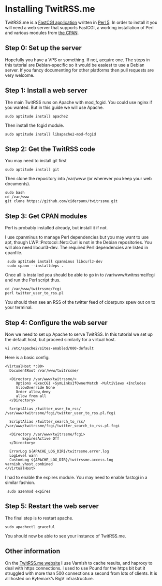 Installing TwitRSS.me
=====================

TwitRSS.me is a [FastCGI application](https://en.wikipedia.org/wiki/FastCGI) written in [Perl 5](https://www.perl.org). In order to install it you will need a web server that supports FastCGI, a working installation of Perl and various modules from [the CPAN](http://cpan.org).

Step 0: Set up the server
-------------------------

Hopefully you have  a VPS or something. If not, acquire one. The steps in this tutorial are Debian-specific so it would be easiest to use a Debian server. If you fancy documenting for other platforms then pull requests are very welcome.

Step 1: Install a web server
----------------------------

The main TwitRSS runs on Apache with mod_fcgid. You could use nginx if you wanted. But in this guide we will use Apache.

    sudo aptitude install apache2

Then install the fcgid module.

    sudo aptitude install libapache2-mod-fcgid

Step 2: Get the TwitRSS code
----------------------------

You may need to install git first

    sudo aptitude install git

Then clone the repository into /var/www (or wherever you keep your web documents).

    sudo bash
    cd /var/www
    git clone https://github.com/ciderpunx/twitrssme.git

Step 3: Get CPAN modules
------------------------

Perl is probably installed already, but install it if not.

I use cpanminus to manage Perl dependencies but you may want to use apt, though LWP::Protocol::Net::Curl is not in the Debian repositories. You will also need libcurl3-dev. The required Perl dependencies are listed in cpanfile.

     sudo aptitude install cpanminus libcurl3-dev
     sudo cpanm --installdeps .

Once all is installed you should be able to go in to /var/www/twitrssme/fcgi and run the Perl script thus.

    cd /var/www/twitrssme/fcgi
    perl twitter_user_to_rss.pl

You should then see an RSS of the twitter feed of ciderpunx spew out on to your terminal.

Step 4: Configure the web server
--------------------------------

Now we need to set up Apache to serve TwitRSS. In this tutorial we set up the default host, but proceed similarly for a virtual host.

    vi /etc/apache2/sites-enabled/000-default

Here is a basic config.

    <VirtualHost *:80>
      DocumentRoot /var/www/twitrssme/

      <Directory /var/www/twitrssme/>
         Options +ExecCGI +SymLinksIfOwnerMatch -MultiViews +Includes
         AllowOverride None
         Order allow,deny
         allow from all
      </Directory>

      ScriptAlias /twitter_user_to_rss/ /var/www/twitrssme/fcgi/twitter_user_to_rss.pl.fcgi

      ScriptAlias /twitter_search_to_rss/ /var/www/twitrssme/fcgi/twitter_search_to_rss.pl.fcgi

      <Directory /var/www/twitrssme/fcgi>
            ExpiresActive Off
      </Directory>

      ErrorLog ${APACHE_LOG_DIR}/twitrssme.error.log
      LogLevel warn
      CustomLog ${APACHE_LOG_DIR}/twitrssme.access.log varnish_vhost_combined
    </VirtualHost>

I had to enable the expires module. You may need to enable fastcgi in a similar fashion.

     sudo a2enmod expires

Step 5: Restart the web server
------------------------------

The final step is to restart apache.

    sudo apachectl graceful

You should now be able to see your instance of TwitRSS.me.

Other information
-----------------

On the [TwitRSS.me website](http://twitrss.me) I use Varnish to cache results, and haproxy to deal with https connections. I used to use Pound for the https bit but it struggled with more than 500 connections a second from lots of clients. It is all hosted on Bytemark&#8217;s BigV infrastructure.
